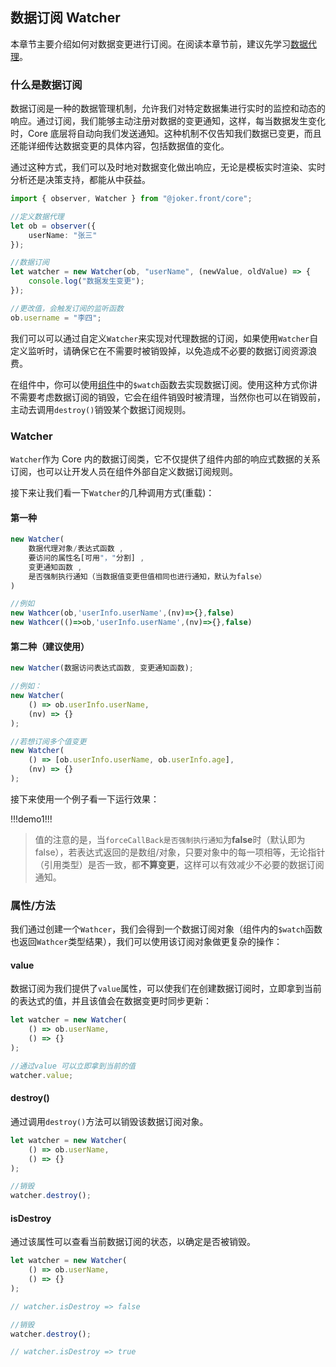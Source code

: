 ## 数据订阅 Watcher

本章节主要介绍如何对数据变更进行订阅。在阅读本章节前，建议先学习[数据代理](/base/observer)。

### 什么是数据订阅

数据订阅是一种的数据管理机制，允许我们对特定数据集进行实时的监控和动态的响应。通过订阅，我们能够主动注册对数据的变更通知，这样，每当数据发生变化时，Core 底层将自动向我们发送通知。这种机制不仅告知我们数据已变更，而且还能详细传达数据变更的具体内容，包括数据值的变化。

通过这种方式，我们可以及时地对数据变化做出响应，无论是模板实时渲染、实时分析还是决策支持，都能从中获益。

```ts
import { observer, Watcher } from "@joker.front/core";

//定义数据代理
let ob = observer({
    userName: "张三"
});

//数据订阅
let watcher = new Watcher(ob, "userName", (newValue, oldValue) => {
    console.log("数据发生变更");
});

//更改值，会触发订阅的监听函数
ob.username = "李四";
```

我们可以可以通过自定义`Watcher`来实现对代理数据的订阅，如果使用`Watcher`自定义监听时，请确保它在不需要时被销毁掉，以免造成不必要的数据订阅资源浪费。

在组件中，你可以使用[组件](/base/component-api)中的`$watch`函数去实现数据订阅。使用这种方式你讲不需要考虑数据订阅的销毁，它会在组件销毁时被清理，当然你也可以在销毁前，主动去调用`destroy()`销毁某个数据订阅规则。

### Watcher

`Watcher`作为 Core 内的数据订阅类，它不仅提供了组件内部的响应式数据的关系订阅，也可以让开发人员在组件外部自定义数据订阅规则。

接下来让我们看一下`Watcher`的几种调用方式(重载)：

#### 第一种

```ts
new Watcher(
    数据代理对象/表达式函数 ,
    要访问的属性名[可用"，"分割] ,
    变更通知函数 ,
    是否强制执行通知（当数据值变更但值相同也进行通知，默认为false）
)

//例如
new Wathcer(ob,'userInfo.userName',(nv)=>{},false)
new Wathcer(()=>ob,'userInfo.userName',(nv)=>{},false)
```

#### 第二种（建议使用）

```ts
new Watcher(数据访问表达式函数, 变更通知函数);

//例如：
new Watcher(
    () => ob.userInfo.userName,
    (nv) => {}
);

//若想订阅多个值变更
new Watcher(
    () => [ob.userInfo.userName, ob.userInfo.age],
    (nv) => {}
);
```

接下来使用一个例子看一下运行效果：

!!!demo1!!!

> 值的注意的是，当`forceCallBack是否强制执行通知`为**false**时（默认即为 false），若表达式返回的是数组/对象，只要对象中的每一项相等，无论指针（引用类型）是否一致，都**不算变更**，这样可以有效减少不必要的数据订阅通知。

### 属性/方法

我们通过创建一个`Wathcer`，我们会得到一个数据订阅对象（组件内的`$watch`函数也返回`Wathcer`类型结果），我们可以使用该订阅对象做更复杂的操作：

#### value

数据订阅为我们提供了`value`属性，可以使我们在创建数据订阅时，立即拿到当前的表达式的值，并且该值会在数据变更时同步更新：

```ts
let watcher = new Watcher(
    () => ob.userName,
    () => {}
);

//通过value 可以立即拿到当前的值
watcher.value;
```

#### destroy()

通过调用`destroy()`方法可以销毁该数据订阅对象。

```ts
let watcher = new Watcher(
    () => ob.userName,
    () => {}
);

//销毁
watcher.destroy();
```

#### isDestroy

通过该属性可以查看当前数据订阅的状态，以确定是否被销毁。

```ts
let watcher = new Watcher(
    () => ob.userName,
    () => {}
);

// watcher.isDestroy => false

//销毁
watcher.destroy();

// watcher.isDestroy => true
```
